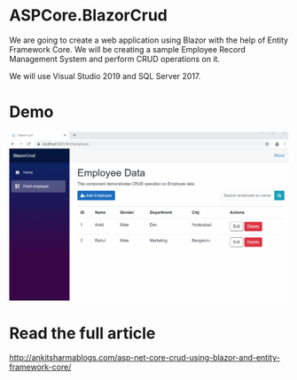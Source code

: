 # ASPCore.BlazorCrud

We are going to create a web application using Blazor with the help of Entity Framework Core. We will be creating a sample Employee Record Management System and perform CRUD operations on it.

We will use Visual Studio 2019 and SQL Server 2017.

# Demo

![Alt Text](https://github.com/AnkitSharma-007/ASPCore.BlazorCrud/blob/master/Output/BlazorWasmCrud.gif)


# Read the full article
http://ankitsharmablogs.com/asp-net-core-crud-using-blazor-and-entity-framework-core/
